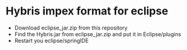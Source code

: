 Hybris impex format for eclipse
=====

- Download eclipse_jar.zip from this repository
- Find the Hybris.jar from eclipse_jar.zip and put it in Eclipse/plugins
- Restart you eclipse/springIDE
